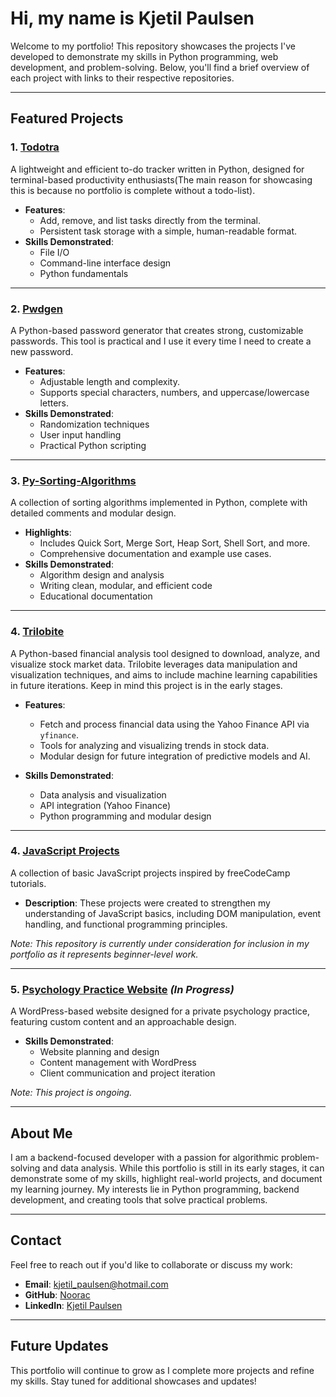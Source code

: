 # Hi, my name is Kjetil Paulsen

Welcome to my portfolio! This repository showcases the projects I've developed to demonstrate my skills in Python programming, web development, and problem-solving. Below, you'll find a brief overview of each project with links to their respective repositories.

---

## Featured Projects

### 1. [**Todotra**](https://github.com/noorac/todotra)
A lightweight and efficient to-do tracker written in Python, designed for terminal-based productivity enthusiasts(The main reason for showcasing this is because no portfolio is complete without a todo-list).

- **Features**:
  - Add, remove, and list tasks directly from the terminal.
  - Persistent task storage with a simple, human-readable format.
- **Skills Demonstrated**:
  - File I/O
  - Command-line interface design
  - Python fundamentals

---

### 2. [**Pwdgen**](https://github.com/noorac/pwdgen)
A Python-based password generator that creates strong, customizable passwords. This tool is practical and I use it every time I need to create a new password.

- **Features**:
  - Adjustable length and complexity.
  - Supports special characters, numbers, and uppercase/lowercase letters.
- **Skills Demonstrated**:
  - Randomization techniques
  - User input handling
  - Practical Python scripting

---

### 3. [**Py-Sorting-Algorithms**](https://github.com/noorac/py-sorting-algorithms)
A collection of sorting algorithms implemented in Python, complete with detailed comments and modular design.

- **Highlights**:
  - Includes Quick Sort, Merge Sort, Heap Sort, Shell Sort, and more.
  - Comprehensive documentation and example use cases.
- **Skills Demonstrated**:
  - Algorithm design and analysis
  - Writing clean, modular, and efficient code
  - Educational documentation

---

### 4. [**Trilobite**](https://github.com/noorac/trilobite)  
A Python-based financial analysis tool designed to download, analyze, and visualize stock market data. Trilobite leverages data manipulation and visualization techniques, and aims to include machine learning capabilities in future iterations. Keep in mind this project is in the early stages.

- **Features**:  
  - Fetch and process financial data using the Yahoo Finance API via `yfinance`.  
  - Tools for analyzing and visualizing trends in stock data.  
  - Modular design for future integration of predictive models and AI.  

- **Skills Demonstrated**:  
  - Data analysis and visualization  
  - API integration (Yahoo Finance)  
  - Python programming and modular design  

---  

### 4. [**JavaScript Projects**](https://github.com/noorac/javascript-basic-projects)
A collection of basic JavaScript projects inspired by freeCodeCamp tutorials.

- **Description**: These projects were created to strengthen my understanding of JavaScript basics, including DOM manipulation, event handling, and functional programming principles.

*Note: This repository is currently under consideration for inclusion in my portfolio as it represents beginner-level work.*

---

### 5. [**Psychology Practice Website**](https://gbpsicoterapia.it/en) *(In Progress)*
A WordPress-based website designed for a private psychology practice, featuring custom content and an approachable design.

- **Skills Demonstrated**:
  - Website planning and design
  - Content management with WordPress
  - Client communication and project iteration

*Note: This project is ongoing.*

---

## About Me

I am a backend-focused developer with a passion for algorithmic problem-solving and data analysis. While this portfolio is still in its early stages, it can demonstrate some of my skills, highlight real-world projects, and document my learning journey. My interests lie in Python programming, backend development, and creating tools that solve practical problems.

---

## Contact

Feel free to reach out if you'd like to collaborate or discuss my work:
- **Email**: kjetil_paulsen@hotmail.com
- **GitHub**: [Noorac](https://github.com/noorac)
- **LinkedIn**: [Kjetil Paulsen](https://www.linkedin.com/in/kjetil-paulsen-631110b5/)

---

## Future Updates

This portfolio will continue to grow as I complete more projects and refine my skills. Stay tuned for additional showcases and updates!
